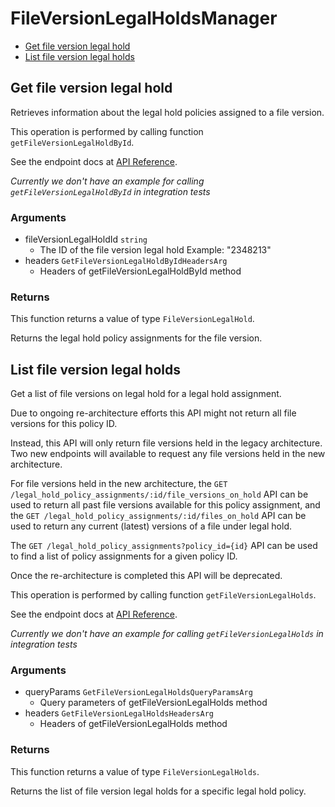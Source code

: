 # FileVersionLegalHoldsManager

- [Get file version legal hold](#get-file-version-legal-hold)
- [List file version legal holds](#list-file-version-legal-holds)

## Get file version legal hold

Retrieves information about the legal hold policies
assigned to a file version.

This operation is performed by calling function `getFileVersionLegalHoldById`.

See the endpoint docs at
[API Reference](https://developer.box.com/reference/get-file-version-legal-holds-id/).

_Currently we don't have an example for calling `getFileVersionLegalHoldById` in integration tests_

### Arguments

- fileVersionLegalHoldId `string`
  - The ID of the file version legal hold Example: "2348213"
- headers `GetFileVersionLegalHoldByIdHeadersArg`
  - Headers of getFileVersionLegalHoldById method

### Returns

This function returns a value of type `FileVersionLegalHold`.

Returns the legal hold policy assignments for the file version.

## List file version legal holds

Get a list of file versions on legal hold for a legal hold
assignment.

Due to ongoing re-architecture efforts this API might not return all file
versions for this policy ID.

Instead, this API will only return file versions held in the legacy
architecture. Two new endpoints will available to request any file versions
held in the new architecture.

For file versions held in the new architecture, the `GET
/legal_hold_policy_assignments/:id/file_versions_on_hold` API can be used to
return all past file versions available for this policy assignment, and the
`GET /legal_hold_policy_assignments/:id/files_on_hold` API can be used to
return any current (latest) versions of a file under legal hold.

The `GET /legal_hold_policy_assignments?policy_id={id}` API can be used to
find a list of policy assignments for a given policy ID.

Once the re-architecture is completed this API will be deprecated.

This operation is performed by calling function `getFileVersionLegalHolds`.

See the endpoint docs at
[API Reference](https://developer.box.com/reference/get-file-version-legal-holds/).

_Currently we don't have an example for calling `getFileVersionLegalHolds` in integration tests_

### Arguments

- queryParams `GetFileVersionLegalHoldsQueryParamsArg`
  - Query parameters of getFileVersionLegalHolds method
- headers `GetFileVersionLegalHoldsHeadersArg`
  - Headers of getFileVersionLegalHolds method

### Returns

This function returns a value of type `FileVersionLegalHolds`.

Returns the list of file version legal holds for a specific legal
hold policy.
